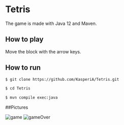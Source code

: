 # Tetris

The game is made with Java 12 and Maven. 

## How to play
Move the block with the arrow keys.

## How to run
```bash
$ git clone https://github.com/KasperiA/Tetris.git

$ cd Tetris

$ mvn compile exec:java
```
##Pictures

![game](https://user-images.githubusercontent.com/23745664/153279964-d2a90002-b6b0-43e5-abd3-1339d9aca1e0.png)
![gameOver](https://user-images.githubusercontent.com/23745664/153281544-6f7a3118-16ff-4e74-b6fd-b5014055a56c.png)
